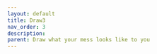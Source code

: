```yaml
---
layout: default
title: Draw3
nav_order: 3
description: 
parent: Draw what your mess looks like to you
---
```


